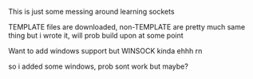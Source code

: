 This is just some messing around learning sockets

TEMPLATE files are downloaded, non-TEMPLATE are pretty much same thing but i wrote it, will prob build upon at some point

Want to add windows support but WINSOCK kinda ehhh rn 

so i added some windows, prob sont work but maybe?